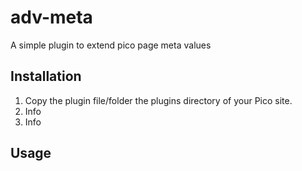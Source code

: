 adv-meta
========

A simple plugin to extend pico page meta values

Installation
-------------

1. Copy the plugin file/folder the plugins directory of your Pico site.
2. Info
3. Info

Usage
--------